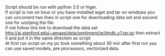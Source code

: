 Script should be run with python 3.5 or higer.<br>
If script is run on linux or you have installed wget and tar on windows you can uncoment two lines in script one for downloading data set and second one for unziping the file<br>
If not follow this link to download the data set http://ai.stanford.edu/~amaas/data/sentiment/aclImdb_v1.tar.gz then extract it and put it in the same direction as script<br>
At first run script on my pc took something about 30 min after first run you can use saved models, pre processors, vectorized data.<br>
